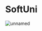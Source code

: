# SoftUni
![unnamed](https://user-images.githubusercontent.com/90791613/161151906-65180f71-8167-4b54-8026-bd457006bad1.jpg)
